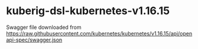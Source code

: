 # kuberig-dsl-kubernetes-v1.16.15

Swagger file downloaded from https://raw.githubusercontent.com/kubernetes/kubernetes/v1.16.15/api/openapi-spec/swagger.json
